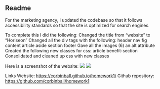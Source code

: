 ## Readme ##

For the marketing agency,
I updated the codebase so that it follows accessibility standards so that the site is optimized for search engines.
 
To complete this I did the following:
Changed the title from “website” to “Horiseon”
Changed all the div tags with the following:
header
nav
fig
content
article
aside
section
footer
Gave all the images (6) an alt attribute
Created the following new classes for css:
article
benefit-section
Consolidated and cleaned up css with new classes
 
Here is a screenshot of the website:
  <image src="assets\images\Screenshot.png" />
  <image src="assets\images\screenshot2.png" />

 
Links
Website: https://corbinball.github.io/homework1/
Github repository: https://github.com/corbinball/homework1
 
